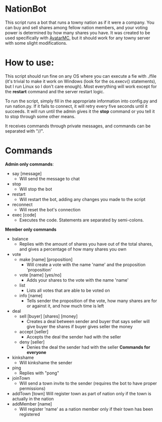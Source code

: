 # NationBot

This script runs a bot that runs a towny nation as if it were a company. You can buy and sell shares among fellow nation members, and your voting power is determined by how many shares you have. It was created to be used specifically with [AvatarMC](https://www.avatarmc.com), but it should work for any towny server with some slight modifications.

# How to use:

This script should run fine on any OS where you can execute a fie with ./file (it's trivial to make it work on Windows (look for the os.execv() statements), but I run Linux so I don't care enough). Most everything will work except for the **restart** command and the server restart logic.

To run the script, simply fill in the appropriate information into config.py and run nation.py. If it fails to connect, it will retry every five seconds until it succeeds. It will run until the admin gives it the **stop** command or you tell it to stop through some other means.

It receives commands through private messages, and commands can be separated with "//".

# Commands

**Admin only commands**:
- say [message]
  - Will send the message to chat
- stop
  - Will stop the bot
- restart
  - Will restart the bot, adding any changes you made to the script
- reconnect
  - Will reset the bot's connection
- exec [code]
  - Executes the code. Statements are separated by semi-colons.

**Member only commands**
- balance
  - Replies with the amount of shares you have out of the total shares, and gives a percentage of how many shares you own
- vote
  - make [name] [proposition]
    - Will create a vote with the name 'name' and the proposition 'proposition'
  - vote [name] [yes/no]
    - Adds your shares to the vote with the name 'name'
  - list
    - Lists all votes that are able to be voted on
  - info [name]
    - Tells sender the proposition of the vote, how many shares are for or against it, and how much time is left
- deal
  - sell [buyer] [shares] [money]
    - Creates a deal between sender and buyer that says seller will give buyer the shares if buyer gives seller the money
  - accept [seller]
    - Accepts the deal the sender had with the seller
  - deny [seller]
    - Denies the deal the sender had with the seller
**Commands for everyone**
- kinkshame
  - Will kinkshame the sender
- ping
  - Replies with "pong"
- joinTown
  - Will send a town invite to the sender (requires the bot to have proper permissions)
- addTown [town]
  Will register town as part of nation only if the town is actually in the nation
- addMember [name]
  - Will register 'name' as a nation member only if their town has been registered
